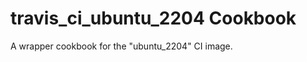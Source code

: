 travis_ci_ubuntu_2204 Cookbook
=========================

A wrapper cookbook for the "ubuntu_2204" CI image.